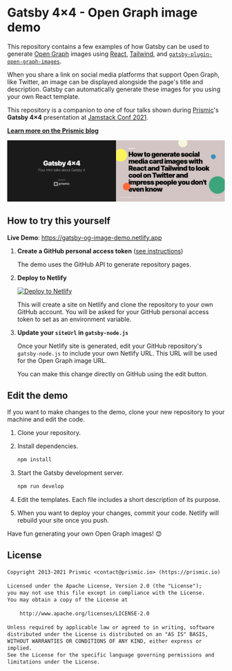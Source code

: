 # Gatsby 4×4 - Open Graph image demo

This repository contains a few examples of how Gatsby can be used to generate [Open Graph][og] images using [React][react], [Tailwind][tailwind], and [`gatsby-plugin-open-graph-images`][gatsby-plugin-open-graph-images].

When you share a link on social media platforms that support Open Graph, like Twitter, an image can be displayed alongside the page's title and description. Gatsby can automatically generate these images for you using your own React template.

This repository is a companion to one of four talks shown during [Prismic][prismic]'s **Gatsby 4×4** presentation at [Jamstack Conf 2021][jamstackconf].

[**Learn more on the Prismic blog**][prismic-blog]

![Gatsby 4×4 - How to generate social media card images with React and Tailwind to look cool on Twitter and impress people you don't even know](./poster.png)

## How to try this yourself

**Live Demo**: <https://gatsby-og-image-demo.netlify.app>

1. **Create a GitHub personal access token** ([see instructions](https://docs.github.com/en/authentication/keeping-your-account-and-data-secure/creating-a-personal-access-token))

   The demo uses the GitHub API to generate repository pages.

2. **Deploy to Netlify**

   [![Deploy to Netlify](https://www.netlify.com/img/deploy/button.svg)](https://app.netlify.com/start/deploy?repository=https://github.com/prismicio-community/gatsby-og-image-demo)

   This will create a site on Netlify and clone the repository to your own GitHub account. You will be asked for your GitHub personal access token to set as an environment variable.

3. **Update your `siteUrl` in `gatsby-node.js`**

   Once your Netlify site is generated, edit your GitHub repository's `gatsby-node.js` to include your own Netlify URL. This URL will be used for the Open Graph image URL.

   You can make this change directly on GitHub using the edit button.

## Edit the demo

If you want to make changes to the demo, clone your new repository to your machine and edit the code.

1. Clone your repository.
2. Install dependencies.

   ```sh
   npm install
   ```

3. Start the Gatsby development server.

   ```sh
   npm run develop
   ```

4. Edit the templates. Each file includes a short description of its purpose.
5. When you want to deploy your changes, commit your code. Netlify will rebuild your site once you push.

Have fun generating your own Open Graph images! 😊

## License

```
Copyright 2013-2021 Prismic <contact@prismic.io> (https://prismic.io)

Licensed under the Apache License, Version 2.0 (the "License");
you may not use this file except in compliance with the License.
You may obtain a copy of the License at

    http://www.apache.org/licenses/LICENSE-2.0

Unless required by applicable law or agreed to in writing, software
distributed under the License is distributed on an "AS IS" BASIS,
WITHOUT WARRANTIES OR CONDITIONS OF ANY KIND, either express or implied.
See the License for the specific language governing permissions and
limitations under the License.
```

<!-- Links -->

[prismic]: https://prismic.io
[prismic-blog]: https://prismic.io/blog
[og]: https://ogp.me/
[jamstackconf]: https://jamstackconf.com/
[react]: https://reactjs.org/
[tailwind]: https://tailwindcss.com/
[gatsby-plugin-open-graph-images]: https://github.com/squer-solutions/gatsby-plugin-open-graph-images
